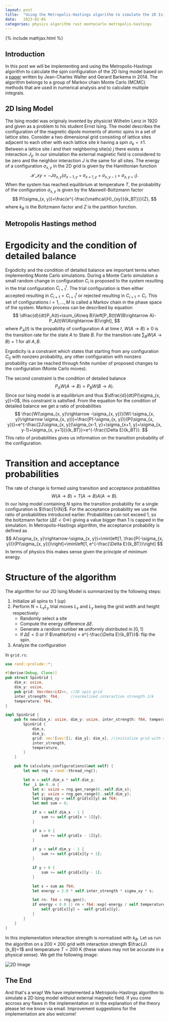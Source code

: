 ```yaml
---
layout: post
title:  "Using the Metropolis-Hastings algorithm to simulate the 2D Ising model"
date:   2023-02-05
categories: physics algorithm rust montecarlo metropolis-hastings
---
```

{% include mathjax.html %}

## Introduction
In this post we will be implementing and using the Metropolis-Hastings algorithm to calculate the spin configuration of the 2D Ising model based on a [paper](https://arxiv.org/abs/1404.0209) written by Jean-Charles Walter and Gerard Barkema in 2014. The algorithm belongs to a group of Markov chain Monte Carlo (MCMC) methods that are used in numerical analysis and to calculate multiple integrals.

## 2D Ising Model

The Ising model was originaly invented by physicist Wilhelm Lenz in 1920 and given as a problem to his student Ernst Ising. The model describes the configuration of the magnetic dipole moments of atomic spins in a set of lattice sites. Consider a two dimensional grid consisting of lattice sites adjacent to each other with each lattice site $k$ having a spin $\sigma_k=\pm1$. Between a lattice site $i$ and their neighboring site(s) $j$ there exists a interaction $J_{ij}$. In our simulation the external magnetic field is considered to be zero and the neighbor interaction $J$ is the same for all sites. The energy of a configuration $\sigma_{x,y}$ in the 2D grid is given by the Hamiltonian function
$$
\mathcal{H}\_{xy}=-J\sigma_{x, y}(\sigma_{x-1, y}+\sigma_{x+1, y}+\sigma_{x, y-1}+\sigma_{x, y+1}).
$$
When the system has reached equilibrium at temperature $T$, the probability of the configuration $\sigma_{x, y}$ is given by the Maxwell-Boltzmann factor
$$
P(\sigma_{x, y})=\frac{e^{-\frac{\mathcal{H}_{xy}}{k_BT}}}{Z},
$$
where $k_B$ is the Boltzmann factor and $Z$ is the partition function.

## Metropolis Hastings method

# Ergodicity and the condition of detailed balance

Ergodicity and the condition of detailed balance are important terms when implementing Monte Carlo simulations. During a Monte Carlo simulation a small random change in configuration $C_i$ is proposed to the system resulting in the trial configuration $C^t_{i+1}$. The trial configuration is then either accepted resulting in $C_{i+1}=C^t_{i+1}$ or rejected resulting in $C_{i+1}=C_i$. This set of configurations $i=1, ..., M$ is called a Markov chain in the phase space of the system. Markov process can be described by equation
$$
\dfrac{d}{dt}P_A(t)=\sum_{A\neq B}\left[P_B(t)W(B\rightarrow A)-P_A(t)W(A\rightarrow B)\right],
$$
where $P_A(t)$ is the propability of configuration $A$ at time $t$, $W(A\rightarrow B)\geq0$ is the transition rate for the state $A$ to State $B$. For the transition rate $\sum_B W(A\rightarrow B)=1$ for all $A, B$.

Ergodicity is a constraint which states that starting from any configuration $C_0$ with nonzero probability, any other configuration with nonzero probability can be reached through finite number of proposed changes to the configuration (Monte Carlo moves).

The second constraint is the condition of detailed balance
$$
P_AW(A\rightarrow B)=P_BW(B\rightarrow A).
$$
Since our Ising model is at equilibrium and thus $\dfrac{d}{dt}P(\sigma_{x, y})=0$, this constraint is satisfied. From the equation for the condition of detailed balance we get a ratio of probabilities
$$
\frac{W(\sigma_{x, y}\rightarrow -\sigma_{x, y})}{W(-\sigma_{x, y}\rightarrow \sigma_{x, y})}=\frac{P(-\sigma_{x, y})}{P(\sigma_{x, y})}=e^{-\frac{2J\sigma_{x, y}(\sigma_{x-1, y}+\sigma_{x+1, y}+\sigma_{x, y-1}+\sigma_{x, y+1})}{k_BT}}=e^{-\frac{\Delta E}{k_BT}}.
$$
This ratio of probabilities gives us information on the transition probability of the configuration.

# Transition and acceptance probabilities

The rate of change is formed using transition and acceptance probabilities
$$
W(A\rightarrow B)=T(A\rightarrow B)A(A\rightarrow B).
$$
In our Ising model containing $N$ spins the transition probability for a single configuration is $\frac{1}{N}$. For the acceptance probability we use the ratio of probabilities introduced earlier. Probabilities can not exceed 1, so the boltzmann factor ($\Delta E<0\Rightarrow$) giving a value bigger than 1 is capped in the simulation. In Metropolis-Hastings algorithm, the acceptance probability is defined as
$$
A(\sigma_{x, y}\rightarrow-\sigma_{x, y})=\min\left[1, \frac{P(-\sigma_{x, y})}{P(\sigma_{x, y})}\right]=\min\left[1, e^{-\frac{\Delta E}{k_BT}}\right]
$$
In terms of physics this makes sense given the principle of minimum energy.

# Structure of the algorithm

The algorithm for our 2D Ising Model is summarized by the following steps:
1. Initialize all spins to $1$ (up)
2. Perform $N=L_{x}L_{y}$ trial moves $L_x$ and $L_y$ being the grid width and height respectively:
    - Randomly select a site
    - Compute the energy difference $\Delta E$.
    - Generate a random number $\mathbf{rn}$ uniformly distributed in $[0, 1]$
    - if $\Delta E < 0$ or if $\mathbf{rn} < e^{-\frac{\Delta E}{k_BT}}$: flip the spin.
3. Analyze the configuration

In `grid.rs`:
```rust
use rand::prelude::*;

#[derive(Debug, Clone)]
pub struct SpinGrid {
    dim_x: usize,
    dim_y: usize,
    pub grid: Vec<Vec<i32>>, //2D spin grid
    inter_strength: f64,     //normalized interaction strength J/k
    temperature: f64,
}

impl SpinGrid {
    pub fn new(dim_x: usize, dim_y: usize, inter_strength: f64, temperature: f64) -> Self {
        SpinGrid {
            dim_x,
            dim_y,
            grid: vec![vec![1; dim_y]; dim_x], //initialize grid with all spins up
            inter_strength,
            temperature,
        }
    }

    pub fn calculate_configurations(&mut self) {
        let mut rng = rand::thread_rng();

        let n = self.dim_x * self.dim_y;
        for _i in 0..n {
            let x: usize = rng.gen_range(0..self.dim_x);
            let y: usize = rng.gen_range(0..self.dim_y);
            let sigma_xy = self.grid[x][y] as f64;
            let mut sum = 0;

            if x < self.dim_x - 1 {
                sum += self.grid[x + 1][y];
            }

            if x > 0 {
                sum += self.grid[x - 1][y];
            }

            if y < self.dim_y - 1 {
                sum += self.grid[x][y + 1];
            }

            if y > 0 {
                sum += self.grid[x][y - 1];
            }

            let s = sum as f64;
            let energy = 2.0 * self.inter_strength * sigma_xy * s;

            let rn: f64 = rng.gen();
            if energy < 0.0 || rn < f64::exp(-energy / self.temperature) {
                self.grid[x][y] = -self.grid[x][y];
            }
        }
    }
}
```
In this implementation interaction strength is normalized with $k_B$. Let us run the algorithm on a $200\times200$ grid with interaction strength $\frac{J}{k_B}=1$ and temperature $T=200$ K (these values may not be accurate in a physical sense). We get the following image:

![2D Image](/assets/ising_model.png)

## The End
And that's a wrap! We have implemented a Metropolis-Hastings algorithm to simulate a 2D Ising model without external magnetic field. If you come accross any flaws in the implementation or in the explanation of the theory please let me know via email. Improvement suggestions for the implementation are also welcome!
